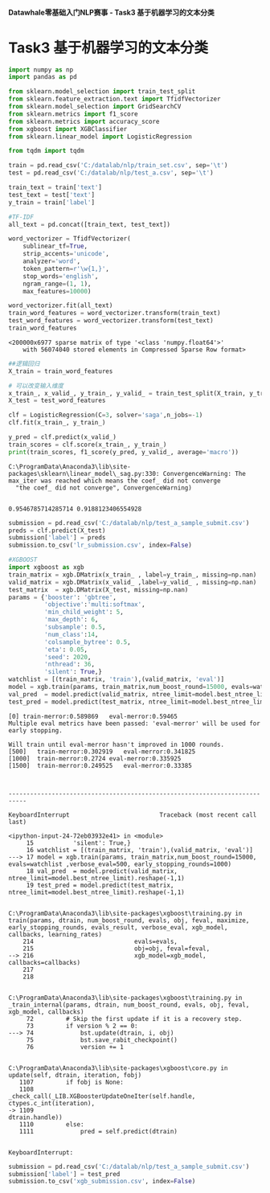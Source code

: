 #### Datawhale零基础入门NLP赛事 - Task3 基于机器学习的文本分类

# Task3 基于机器学习的文本分类


```python
import numpy as np
import pandas as pd

from sklearn.model_selection import train_test_split
from sklearn.feature_extraction.text import TfidfVectorizer
from sklearn.model_selection import GridSearchCV
from sklearn.metrics import f1_score
from sklearn.metrics import accuracy_score
from xgboost import XGBClassifier
from sklearn.linear_model import LogisticRegression

from tqdm import tqdm

```


```python
train = pd.read_csv('C:/datalab/nlp/train_set.csv', sep='\t')
test = pd.read_csv('C:/datalab/nlp/test_a.csv', sep='\t')
```


```python
train_text = train['text']
test_text = test['text']
y_train = train['label']
```


```python
#TF-IDF
all_text = pd.concat([train_text, test_text])

word_vectorizer = TfidfVectorizer(
    sublinear_tf=True,
    strip_accents='unicode',
    analyzer='word',
    token_pattern=r'\w{1,}',
    stop_words='english',
    ngram_range=(1, 1),
    max_features=10000)

word_vectorizer.fit(all_text)
train_word_features = word_vectorizer.transform(train_text)
test_word_features = word_vectorizer.transform(test_text)
train_word_features
```




    <200000x6977 sparse matrix of type '<class 'numpy.float64'>'
    	with 56074040 stored elements in Compressed Sparse Row format>




```python
##逻辑回归
X_train = train_word_features

# 可以改变输入维度
x_train_, x_valid_, y_train_, y_valid_ = train_test_split(X_train, y_train, test_size=0.3,random_state=420)
X_test = test_word_features

clf = LogisticRegression(C=3, solver='saga',n_jobs=-1)
clf.fit(x_train_, y_train_)

y_pred = clf.predict(x_valid_)
train_scores = clf.score(x_train_, y_train_)
print(train_scores, f1_score(y_pred, y_valid_, average='macro'))
```

    C:\ProgramData\Anaconda3\lib\site-packages\sklearn\linear_model\_sag.py:330: ConvergenceWarning: The max_iter was reached which means the coef_ did not converge
      "the coef_ did not converge", ConvergenceWarning)
    

    0.9546785714285714 0.9188123406554928
    


```python
submission = pd.read_csv('C:/datalab/nlp/test_a_sample_submit.csv')
preds = clf.predict(X_test)
submission['label'] = preds
submission.to_csv('lr_submission.csv', index=False)
```


```python
#XGBOOST
import xgboost as xgb
train_matrix = xgb.DMatrix(x_train_ , label=y_train_, missing=np.nan)
valid_matrix = xgb.DMatrix(x_valid_ ,label=y_valid_ , missing=np.nan)
test_matrix  = xgb.DMatrix(X_test, missing=np.nan)
params = {'booster': 'gbtree',
          'objective':'multi:softmax',
          'min_child_weight': 5,
          'max_depth': 6,
          'subsample': 0.5,
          'num_class':14,
          'colsample_bytree': 0.5,
          'eta': 0.05,
          'seed': 2020,
          'nthread': 36,
          'silent': True,}
watchlist = [(train_matrix, 'train'),(valid_matrix, 'eval')]
model = xgb.train(params, train_matrix,num_boost_round=15000, evals=watchlist ,verbose_eval=500, early_stopping_rounds=1000)
val_pred  = model.predict(valid_matrix, ntree_limit=model.best_ntree_limit).reshape(-1,1)
test_pred = model.predict(test_matrix, ntree_limit=model.best_ntree_limit).reshape(-1,1)

```

    [0]	train-merror:0.589869	eval-merror:0.59465
    Multiple eval metrics have been passed: 'eval-merror' will be used for early stopping.
    
    Will train until eval-merror hasn't improved in 1000 rounds.
    [500]	train-merror:0.302919	eval-merror:0.341825
    [1000]	train-merror:0.2724	eval-merror:0.335925
    [1500]	train-merror:0.249525	eval-merror:0.33385
    


    ---------------------------------------------------------------------------

    KeyboardInterrupt                         Traceback (most recent call last)

    <ipython-input-24-72eb03932e41> in <module>
         15           'silent': True,}
         16 watchlist = [(train_matrix, 'train'),(valid_matrix, 'eval')]
    ---> 17 model = xgb.train(params, train_matrix,num_boost_round=15000, evals=watchlist ,verbose_eval=500, early_stopping_rounds=1000)
         18 val_pred  = model.predict(valid_matrix, ntree_limit=model.best_ntree_limit).reshape(-1,1)
         19 test_pred = model.predict(test_matrix, ntree_limit=model.best_ntree_limit).reshape(-1,1)
    

    C:\ProgramData\Anaconda3\lib\site-packages\xgboost\training.py in train(params, dtrain, num_boost_round, evals, obj, feval, maximize, early_stopping_rounds, evals_result, verbose_eval, xgb_model, callbacks, learning_rates)
        214                            evals=evals,
        215                            obj=obj, feval=feval,
    --> 216                            xgb_model=xgb_model, callbacks=callbacks)
        217 
        218 
    

    C:\ProgramData\Anaconda3\lib\site-packages\xgboost\training.py in _train_internal(params, dtrain, num_boost_round, evals, obj, feval, xgb_model, callbacks)
         72         # Skip the first update if it is a recovery step.
         73         if version % 2 == 0:
    ---> 74             bst.update(dtrain, i, obj)
         75             bst.save_rabit_checkpoint()
         76             version += 1
    

    C:\ProgramData\Anaconda3\lib\site-packages\xgboost\core.py in update(self, dtrain, iteration, fobj)
       1107         if fobj is None:
       1108             _check_call(_LIB.XGBoosterUpdateOneIter(self.handle, ctypes.c_int(iteration),
    -> 1109                                                     dtrain.handle))
       1110         else:
       1111             pred = self.predict(dtrain)
    

    KeyboardInterrupt: 



```python
submission = pd.read_csv('C:/datalab/nlp/test_a_sample_submit.csv')
submission['label'] = test_pred
submission.to_csv('xgb_submission.csv', index=False)
```
